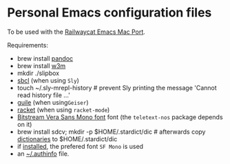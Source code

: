 # Personal Emacs configuration files

To be used with the [Railwaycat Emacs Mac Port](https://github.com/railwaycat/homebrew-emacsmacport).

Requirements:

- brew install [pandoc](https://pandoc.org)
- brew install [w3m](https://w3m.sourceforge.net)
- mkdir ./slipbox
- [sbcl](https://www.sbcl.org) (when using `Sly`)
- touch ~/.sly-mrepl-history # prevent Sly printing the message 'Cannot read history file ...'
- [guile](https://www.gnu.org/software/guile/) (when using`Geiser`)
- [racket](https://racket-lang.org) (when using `racket-mode`)
- [Bitstream Vera Sans Mono font](http://legionfonts.com/fonts/bitstream-vera-sans-mono) font (the `teletext-nos` package depends on it)
- brew install sdcv; mkdir -p $HOME/.stardict/dic # afterwards copy [dictionaries](http://download.huzheng.org/babylon/) to $HOME/.stardict/dic
- if [installed](https://medium.com/@shashikant.jagtap/getting-apples-sf-mono-font-in-macos-1de5183add84), the prefered font `SF Mono` is used
- an [~/.authinfo](https://linil.wordpress.com/2008/01/18/gnus-gmail/) file.
